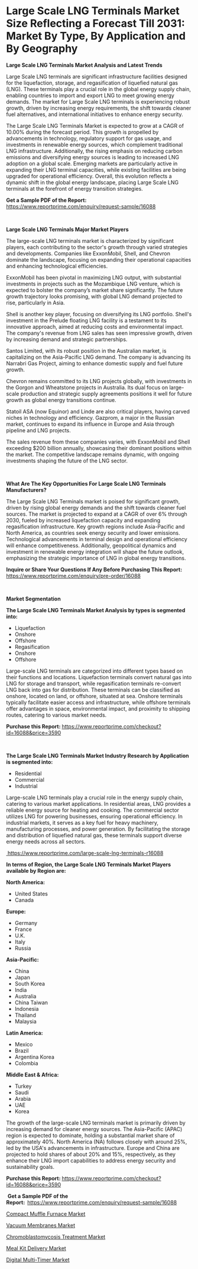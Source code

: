 <p><h1>Large Scale LNG Terminals Market Size Reflecting a Forecast Till 2031: Market By Type, By Application and By Geography</h1></p><p><strong>Large Scale LNG Terminals Market Analysis and Latest Trends</strong></p>
<p><p>Large Scale LNG terminals are significant infrastructure facilities designed for the liquefaction, storage, and regasification of liquefied natural gas (LNG). These terminals play a crucial role in the global energy supply chain, enabling countries to import and export LNG to meet growing energy demands. The market for Large Scale LNG terminals is experiencing robust growth, driven by increasing energy requirements, the shift towards cleaner fuel alternatives, and international initiatives to enhance energy security.</p><p>The Large Scale LNG Terminals Market is expected to grow at a CAGR of 10.00% during the forecast period. This growth is propelled by advancements in technology, regulatory support for gas usage, and investments in renewable energy sources, which complement traditional LNG infrastructure. Additionally, the rising emphasis on reducing carbon emissions and diversifying energy sources is leading to increased LNG adoption on a global scale. Emerging markets are particularly active in expanding their LNG terminal capacities, while existing facilities are being upgraded for operational efficiency. Overall, this evolution reflects a dynamic shift in the global energy landscape, placing Large Scale LNG terminals at the forefront of energy transition strategies.</p></p>
<p><strong>Get a Sample PDF of the Report:&nbsp;</strong> <a href="https://www.reportprime.com/enquiry/request-sample/16088?utm_campaign=31&utm_medium=2&utm_source=Github&utm_content=ia&utm_term=28102024&utm_id=large-scale-lng-terminals">https://www.reportprime.com/enquiry/request-sample/16088</a></p>
<p>&nbsp;</p>
<p><strong>Large Scale LNG Terminals Major Market Players</strong></p>
<p><p>The large-scale LNG terminals market is characterized by significant players, each contributing to the sector's growth through varied strategies and developments. Companies like ExxonMobil, Shell, and Chevron dominate the landscape, focusing on expanding their operational capacities and enhancing technological efficiencies.</p><p>ExxonMobil has been pivotal in maximizing LNG output, with substantial investments in projects such as the Mozambique LNG venture, which is expected to bolster the company’s market share significantly. The future growth trajectory looks promising, with global LNG demand projected to rise, particularly in Asia.</p><p>Shell is another key player, focusing on diversifying its LNG portfolio. Shell's investment in the Prelude floating LNG facility is a testament to its innovative approach, aimed at reducing costs and environmental impact. The company's revenue from LNG sales has seen impressive growth, driven by increasing demand and strategic partnerships.</p><p>Santos Limited, with its robust position in the Australian market, is capitalizing on the Asia-Pacific LNG demand. The company is advancing its Narrabri Gas Project, aiming to enhance domestic supply and fuel future growth.</p><p>Chevron remains committed to its LNG projects globally, with investments in the Gorgon and Wheatstone projects in Australia. Its dual focus on large-scale production and strategic supply agreements positions it well for future growth as global energy transitions continue.</p><p>Statoil ASA (now Equinor) and Linde are also critical players, having carved niches in technology and efficiency. Gazprom, a major in the Russian market, continues to expand its influence in Europe and Asia through pipeline and LNG projects.</p><p>The sales revenue from these companies varies, with ExxonMobil and Shell exceeding $200 billion annually, showcasing their dominant positions within the market. The competitive landscape remains dynamic, with ongoing investments shaping the future of the LNG sector.</p></p>
<p>&nbsp;</p>
<p><strong>What Are The Key Opportunities For Large Scale LNG Terminals Manufacturers?</strong></p>
<p><p>The Large Scale LNG Terminals market is poised for significant growth, driven by rising global energy demands and the shift towards cleaner fuel sources. The market is projected to expand at a CAGR of over 6% through 2030, fueled by increased liquefaction capacity and expanding regasification infrastructure. Key growth regions include Asia-Pacific and North America, as countries seek energy security and lower emissions. Technological advancements in terminal design and operational efficiency will enhance competitiveness. Additionally, geopolitical dynamics and investment in renewable energy integration will shape the future outlook, emphasizing the strategic importance of LNG in global energy transitions.</p></p>
<p><strong>Inquire or Share Your Questions If Any Before Purchasing This Report:</strong> <a href="https://www.reportprime.com/enquiry/pre-order/16088?utm_campaign=31&utm_medium=2&utm_source=Github&utm_content=ia&utm_term=28102024&utm_id=large-scale-lng-terminals">https://www.reportprime.com/enquiry/pre-order/16088</a></p>
<p>&nbsp;</p>
<p><strong>Market Segmentation</strong></p>
<p><strong>The Large Scale LNG Terminals Market Analysis by types is segmented into:</strong></p>
<p><ul><li>Liquefaction</li><li>Onshore</li><li>Offshore</li><li>Regasification</li><li>Onshore</li><li>Offshore</li></ul></p>
<p><p>Large-scale LNG terminals are categorized into different types based on their functions and locations. Liquefaction terminals convert natural gas into LNG for storage and transport, while regasification terminals re-convert LNG back into gas for distribution. These terminals can be classified as onshore, located on land, or offshore, situated at sea. Onshore terminals typically facilitate easier access and infrastructure, while offshore terminals offer advantages in space, environmental impact, and proximity to shipping routes, catering to various market needs.</p></p>
<p><strong>Purchase this Report:&nbsp;</strong><a href="https://www.reportprime.com/checkout?id=16088&price=3590&utm_campaign=31&utm_medium=2&utm_source=Github&utm_content=ia&utm_term=28102024&utm_id=large-scale-lng-terminals">https://www.reportprime.com/checkout?id=16088&price=3590</a></p>
<p>&nbsp;</p>
<p><strong>The Large Scale LNG Terminals Market Industry Research by Application is segmented into:</strong></p>
<p><ul><li>Residential</li><li>Commercial</li><li>Industrial</li></ul></p>
<p><p>Large-scale LNG terminals play a crucial role in the energy supply chain, catering to various market applications. In residential areas, LNG provides a reliable energy source for heating and cooking. The commercial sector utilizes LNG for powering businesses, ensuring operational efficiency. In industrial markets, it serves as a key fuel for heavy machinery, manufacturing processes, and power generation. By facilitating the storage and distribution of liquefied natural gas, these terminals support diverse energy needs across all sectors.</p></p>
<p><a href="https://www.reportprime.com/large-scale-lng-terminals-r16088?utm_campaign=31&utm_medium=2&utm_source=Github&utm_content=ia&utm_term=28102024&utm_id=large-scale-lng-terminals">&nbsp;https://www.reportprime.com/large-scale-lng-terminals-r16088</a></p>
<p><strong>In terms of Region, the Large Scale LNG Terminals Market Players available by Region are:</strong></p>
<p>
    <p> <strong> North America: </strong>
        <ul>
            <li>United States</li>
            <li>Canada</li>
        </ul>
        </p> 
    <p> <strong> Europe: </strong>
        <ul>
            <li>Germany</li>
            <li>France</li>
            <li>U.K.</li>
            <li>Italy</li>
            <li>Russia</li>
        </ul>
        </p> 
    <p> <strong> Asia-Pacific: </strong>
        <ul>
            <li>China</li>
            <li>Japan</li>
            <li>South Korea</li>
            <li>India</li>
            <li>Australia</li>
            <li>China Taiwan</li>
            <li>Indonesia</li>
            <li>Thailand</li>
            <li>Malaysia</li>
        </ul>
        </p> 
    <p> <strong> Latin America: </strong>
        <ul>
            <li>Mexico</li>
            <li>Brazil</li>
            <li>Argentina Korea</li>
            <li>Colombia</li>
        </ul>
        </p> 
    <p> <strong> Middle East & Africa: </strong>
        <ul>
            <li>Turkey</li>
            <li>Saudi</li>
            <li>Arabia</li>
            <li>UAE</li>
            <li>Korea</li>
        </ul>
    </p>
    </p>
<p><p>The growth of the large-scale LNG terminals market is primarily driven by increasing demand for cleaner energy sources. The Asia-Pacific (APAC) region is expected to dominate, holding a substantial market share of approximately 40%. North America (NA) follows closely with around 25%, led by the USA's advancements in infrastructure. Europe and China are projected to hold shares of about 20% and 15%, respectively, as they enhance their LNG import capabilities to address energy security and sustainability goals.</p></p>
<p><strong>Purchase this Report: </strong><a href="https://www.reportprime.com/checkout?id=16088&price=3590&utm_campaign=31&utm_medium=2&utm_source=Github&utm_content=ia&utm_term=28102024&utm_id=large-scale-lng-terminals">https://www.reportprime.com/checkout?id=16088&price=3590</a></p>
<p>&nbsp;<strong>Get a Sample PDF of the Report:&nbsp;&nbsp;</strong><a href="https://www.reportprime.com/enquiry/request-sample/16088?utm_campaign=31&utm_medium=2&utm_source=Github&utm_content=ia&utm_term=28102024&utm_id=large-scale-lng-terminals">https://www.reportprime.com/enquiry/request-sample/16088</a></p>
<p><strong></strong></p>
<p><p><a href="https://issuu.com/reportprime-2/docs/compact-muffle-furnace-market-size-_ac7e3328608644?utm_campaign=31&utm_medium=2&utm_source=Github&utm_content=ia&utm_term=28102024&utm_id=large-scale-lng-terminals">Compact Muffle Furnace Market</a></p><p><a href="https://www.linkedin.com/pulse/vacuum-membranes-market-overview-global-trends-future-prospects-l3uhf?utm_campaign=31&utm_medium=2&utm_source=Github&utm_content=ia&utm_term=28102024&utm_id=large-scale-lng-terminals">Vacuum Membranes Market</a></p><p><a href="https://github.com/cristy9x9bur/Market-Research-Report-List-1/blob/main/chromoblastomycosis-treatment-market.md?utm_campaign=31&utm_medium=2&utm_source=Github&utm_content=ia&utm_term=28102024&utm_id=large-scale-lng-terminals">Chromoblastomycosis Treatment Market</a></p><p><a href="https://github.com/MonroeBullock54/Market-Research-Report-List-1/blob/main/meal-kit-delivery-market.md?utm_campaign=31&utm_medium=2&utm_source=Github&utm_content=ia&utm_term=28102024&utm_id=large-scale-lng-terminals">Meal Kit Delivery Market</a></p><p><a href="https://issuu.com/reportprime-2/docs/digital-multi-timer-market-size-203_33d015f8b33ef3?utm_campaign=31&utm_medium=2&utm_source=Github&utm_content=ia&utm_term=28102024&utm_id=large-scale-lng-terminals">Digital Multi-Timer Market</a></p></p>